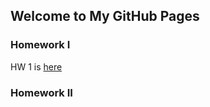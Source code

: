 ## Welcome to My GitHub Pages

### Homework I
HW 1 is [here](https://bu-ie-360.github.io/spring22-mertnardal/hw1%20files/IE%20360%20Homework%201%20.html)


### Homework II
